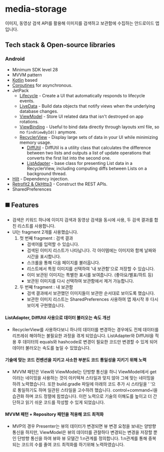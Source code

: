 # media-storage
이미지, 동영상 검색 API를 활용해 이미지를 검색하고 보관함에 수집하는 안드로이드 앱입니다. 

## Tech stack & Open-source libraries
### Android
- Minimum SDK level 28
- MVVM pattern
- [Kotlin](https://kotlinlang.org/) based
- [Coroutines](https://github.com/Kotlin/kotlinx.coroutines) for asynchronous.
- JetPack
    - [Lifecycle](https://developer.android.com/topic/libraries/architecture/lifecycle) - Create a
      UI that automatically responds to lifecycle events.
    - [LiveData](https://developer.android.com/topic/libraries/architecture/livedata) - Build data
      objects that notify views when the underlying database changes.
    - [ViewModel](https://developer.android.com/topic/libraries/architecture/viewmodel) - Store UI
      related data that isn't destroyed on app rotations.
    - [ViewBinding](https://developer.android.com/topic/libraries/view-binding) - Useful to bind
      data directly through layouts xml file, so no `findViewById()` anymore.
    - [RecyclerView](https://developer.android.com/jetpack/androidx/releases/recyclerview) - Display large sets of data in your UI while minimizing memory usage.
        - [DiffUtil](https://developer.android.com/reference/androidx/recyclerview/widget/DiffUtil) - DiffUtil is a utility class that calculates the difference between two lists and outputs a list of update operations that converts the first list into the second one.
        - [ListAdapter](https://developer.android.com/reference/androidx/recyclerview/widget/ListAdapter) - base class for presenting List data in a RecyclerView, including computing diffs between Lists on a background thread.
- [Hilt](https://dagger.dev/hilt/) - Dependency injection.
- [Retrofit2 & OkHttp3](https://github.com/square/retrofit) - Construct the REST APIs.
- SharedPreferences

## ◼️ Features
- 검색은 키워드 하나에 이미지 검색과 동영상 검색을 동시에 사용, 두 검색 결과를 합친 리스트를 사용합니다. 
- UI는 fragment 2개를 사용했습니다.
  1. 첫 번째 fragment : 검색 결과
      - 검색어를 입력할 수 있습니다.
      - 검색된 이미지 리스트가 나타납니다. 각 아이템에는 이미지와 함께 날짜와 시간을 표시합니다.
      - 스크롤을 통해 다음 페이지를 불러옵니다.
      - 리스트에서 특정 이미지를 선택하여 '내 보관함'으로 저장할 수 있습니다.
      - 이미 보관된 이미지는 특별한 표시를 보여줍니다. (좋아요/별표/하트 등)
      - 보관된 이미지를 다시 선택하여 보관함에서 제거 가능합니다.
  2. 두 번째 fragment : 내 보관함
      - 검색 결과에서 보관했던 이미지들이 보관한 순서대로 보이도록 했습니다.
      - 보관한 이미지 리스트는 SharedPreferences 사용하여 앱 재시작 후 다시 보이게 구현했습니다.
      
#### ListAdapter, DiffUtil 사용으로 데이터 불러오는 속도 개선
- RecyclerView를 사용하다보니 하나의 데이터를 변경하는 경우에도 전체 데이터를 리프레쉬 해야하는 불필요한 과정을 겪게 되었습니다. ListAdapter와 DiffUtil을 적용 후 데이터의 equals와 hashcode로 변경이 필요한 코드만 변경할 수 있게 되어 데이터 불러오는 속도를 높일 수 있었습니다.

#### 기술에 맞는 코드 컨벤션을 지키고 사소한 부분도 코드 통일성을 지키기 위해 노력
- MVVM 패턴은 View와 ViewModel는 단방향 통신을 하니 ViewModel에서 get이라는 네이밍을 사용하는 것이 아키텍쳐 스타일과 맞지 않아 그에 맞는 네이밍을 하려 노력했습니다. 또한 build.gradle 파일에 아래의 코드 추가 시 스타일을 ‘ ‘으로 통일하기도 하며 일관된 스타일을 고수하려 했습니다. control+command+l을 습관화 하며 코드 정렬에 힘썼습니다. 이런 노력으로 기술의 이해도를 높이고 더 간단하고 읽기 쉬운 코드를 작성할 수 있게 되었습니다.

#### MVVM 패턴 + Repository 패턴을 적용해 코드 최적화
- MVP의 경우 Presenter는 뷰의 데이터가 변경되면 뷰 변경 요청을 보내는 양방향 통신을 하지만, ViewModel은 뷰의 데이터를 관찰하다 변경되는 변경을 저장할 뿐인 단방향 통신을 하여 뷰와 뷰 모델간 1:n관계를 정의합니다. 1:n관계를 통해 중복되는 코드의 수를 줄여 코드 최적화를 하기위해 노력하였습니다.
